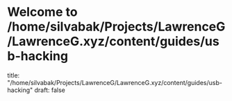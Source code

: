 # Welcome to /home/silvabak/Projects/LawrenceG/LawrenceG.xyz/content/guides/usb-hacking
title: "/home/silvabak/Projects/LawrenceG/LawrenceG.xyz/content/guides/usb-hacking"
draft: false
